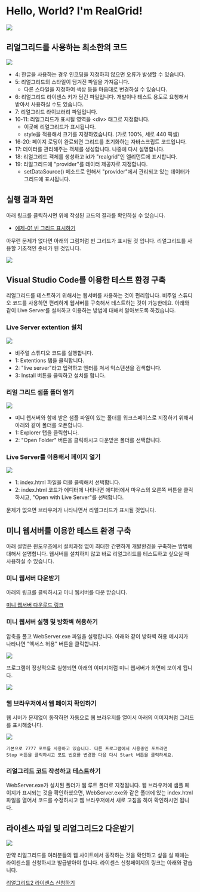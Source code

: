 # Hello, World? I'm RealGrid!

[![](youtube-01.jpg)](https://youtu.be/xck4lfhmdQ0)

## 리얼그리드를 사용하는 최소한의 코드

![](code-01.png)
* 4: 한글을 사용하는 경우 인코딩을 지정하지 않으면 오류가 발생할 수 있습니다.
* 5: 리얼그리드의 스타일이 담겨진 파일을 가져옵니다.
  * 다른 스타일을 지정하여 색상 등을 마음대로 변경하실 수 있습니다.
* 6: 리얼그리드 라이센스 키가 담긴 파일입니다. 개발이나 테스트 용도로 요청해서 받아서 사용하실 수도 있습니다.
* 7: 리얼그리드 라이브러리 파일입니다.
* 10-11: 리얼그리드가 표시될 영역을 &lt;div> 태그로 지정합니다.
  * 이곳에 리얼그리드가 표시됩니다.
  * style을 적용해서 크기를 지정하였습니다. (가로 100%, 세로 440 픽셀)
* 16-20: 페이지 로딩이 완료되면 그리드를 초기화하는 자바스크립트 코드입니다.
* 17: 데이터를 관리해주는 객체를 생성합니다. 나중에 다시 설명합니다.
* 18: 리얼그리드 객체를 생성하고 id가 "realgrid"인 엘리먼트에 표시합니다.
* 19: 리얼그리드에 "provider"를 데이터 제공자로 지정합니다.
  * setDataSource() 메소드로 인해서 "provider"에서 관리되고 있는 데이터가 그리드에 표시됩니다.


## 실행 결과 화면

아래 링크를 클릭하시면 위에 작성된 코드의 결과를 확인하실 수 있습니다.

* [예제-01 빈 그리드 표시하기](http://10bun.tv/samples/realgrid2/part-1/01)

아무런 문제가 없다면 아래의 그림처럼 빈 그리드가 표시될 것 입니다.
리얼그리드를 사용할 기초적인 준비가 된 것입니다.

![](./pic-1.png)


## Visual Studio Code를 이용한 테스트 환경 구축

리얼그리드를 테스트하기 위해서는 웹서버를 사용하는 것이 편리합니다.
비주얼 스튜디오 코드를 사용하면 편리하게 웹서버를 구축해서 테스트하는 것이 가능한데요.
아래와 같이 Live Server를 설처하고 이용하는 방법에 대해서 알아보도록 하겠습니다.


### Live Server extention 설치

![](./pic-5.png)
* 비주얼 스튜디오 코드를 실행합니다.
* 1: Extentions 탭을 클릭합니다.
* 2: "live server"라고 입력하고 엔터를 쳐서 익스텐션을 검색합니다.
* 3: Install 버튼을 클릭하고 설치를 합니다.


### 리얼 그리드 샘플 폴더 열기

![](./pic-6.png)
* 미니 웹서버와 함께 받은 샘플 파일이 있는 폴더를 워크스페이스로 지정하기 위해서 아래와 같이 폴더를 오픈합니다.
* 1: Explorer 탭을 클릭합니다.
* 2: "Open Folder" 버튼을 클릭하시고 다운받은 폴더를 선택합니다.


### Live Server를 이용해서 페이지 열기

![](./pic-7.png)
* 1: index.html 파일을 더블 클릭해서 선택합니다.
* 2: index.html 코드가 에디터에 나타나면 에디터에서 마우스의 오른쪽 버튼을 클릭하시고, "Open with Live Server"를 선택합니다.

문제가 없으면 브라우저가 나타나면서 리얼그리드가 표시될 것입니다.


## 미니 웹서버를 이용한 테스트 환경 구축

아래 설명은 윈도우즈에서 설치과정 없이 최대한 간편하게 개발환경을 구축하는 방법에 대해서 설명합니다.
웹서버를 설치하지 않고 바로 리얼그리드를 테스트하고 싶으실 때 사용하실 수 있습니다.


### 미니 웹서버 다운받기

아래의 링크를 클릭하시고 미니 웹서버를 다운 받습니다.

[미니 웹서버 다운로드 링크](/downloads/realgrid2.zip)


### 미니 웹서버 실행 및 방화벽 허용하기

압축을 풀고 WebServer.exe 파일을 실행합니다.
아래와 같이 방화벽 허용 메시지가 나타나면 "엑서스 허용" 버튼을 클릭합니다.

![](./pic-2.png)

프로그램이 정상적으로 실행되면 아래의 이미지처럼 미니 웹서버가 화면에 보이게 됩니다.

![](./pic-3.png)


### 웹 브라우저에서 웹 페이지 확인하기

웹 서버가 문제없이 동작하면 자동으로 웹 브라우저를 열어서 아래의 이미지처럼 그리드를 표시해줍니다.

![](./pic-4.png)

	기본으로 7777 포트를 사용하고 있습니다. 다른 프로그램에서 사용중인 포트라면 
	Stop 버튼을 클릭하시고 포트 번호를 변경한 다음 다시 Start 버튼을 클릭하세요.


### 리얼그리드 코드 작성하고 테스트하기

WebServer.exe가 설치된 폴더가 웹 루트 폴더로 지정됩니다.
웹 브라우저에 샘플 페이지가 표시되는 것을 확인하셨으면, 
WebServer.exe와 같은 폴더에 있는 index.html 파일을 열어서
코드를 수정하시고 웹 브라우저에서 새로 고침을 하여 확인하시면 됩니다.


## 라이센스 파일 및 리얼그리드2 다운받기

[![](youtube-02.jpg)](https://youtu.be/M8bWc0p86lM)

만약 리얼그리드를 여러분들의 웹 사이트에서 동작하는 것을 확인하고 싶을 실 때에는 라이센스를 신청하시고 발급받아야 합니다.
라이센스 신청페이지의 링크는 아래와 같습니다.

[리얼그리드2 라이센스 신청하기](https://service.realgrid.com/start)
